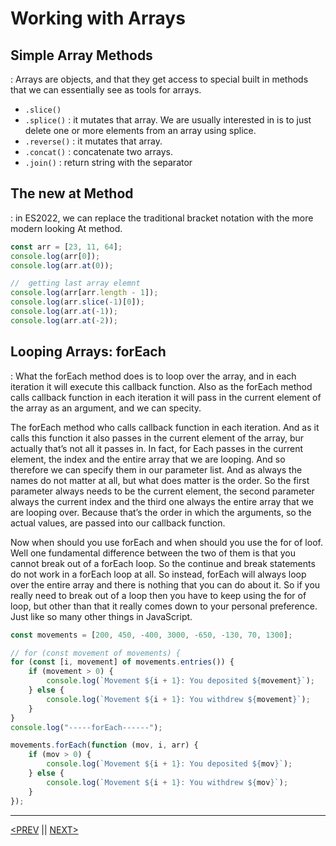 # Working with Arrays

## Simple Array Methods

: Arrays are objects, and that they get access to special built in methods that we can essentially see as tools for arrays.

-   `.slice()`
-   `.splice()` : it mutates that array. We are usually interested in is to just delete one or more elements from an array using splice.
-   `.reverse()` : it mutates that array.
-   `.concat()` : concatenate two arrays.
-   `.join()` : return string with the separator

## The new at Method

: in ES2022, we can replace the traditional bracket notation with the more modern looking At method.

```jsx
const arr = [23, 11, 64];
console.log(arr[0]);
console.log(arr.at(0));

//  getting last array elemnt
console.log(arr[arr.length - 1]);
console.log(arr.slice(-1)[0]);
console.log(arr.at(-1));
console.log(arr.at(-2));
```

## Looping Arrays: forEach

: What the forEach method does is to loop over the array, and in each iteration it will execute this callback function. Also as the forEach method calls callback function in each iteration it will pass in the current element of the array as an argument, and we can specity.

The forEach method who calls callback function in each iteration. And as it calls this function it also passes in the current element of the array, bur actually that’s not all it passes in. In fact, for Each passes in the current element, the index and the entire array that we are looping. And so therefore we can specify them in our parameter list. And as always the names do not matter at all, but what does matter is the order. So the first parameter always needs to be the current element, the second parameter always the current index and the third one always the entire array that we are looping over. Because that’s the order in which the arguments, so the actual values, are passed into our callback function.

Now when should you use forEach and when should you use the for of loof. Well one fundamental difference between the two of them is that you cannot break out of a forEach loop. So the continue and break statements do not work in a forEach loop at all. So instead, forEach will always loop over the entire array and there is nothing that you can do about it. So if you really need to break out of a loop then you have to keep using the for of loop, but other than that it really comes down to your personal preference. Just like so many other things in JavaScript.

```jsx
const movements = [200, 450, -400, 3000, -650, -130, 70, 1300];

// for (const movement of movements) {
for (const [i, movement] of movements.entries()) {
	if (movement > 0) {
		console.log(`Movement ${i + 1}: You deposited ${movement}`);
	} else {
		console.log(`Movement ${i + 1}: You withdrew ${movement}`);
	}
}
console.log("-----forEach------");

movements.forEach(function (mov, i, arr) {
	if (mov > 0) {
		console.log(`Movement ${i + 1}: You deposited ${mov}`);
	} else {
		console.log(`Movement ${i + 1}: You withdrew ${mov}`);
	}
});
```

---

[<PREV](./cjs220926.md) || [NEXT>](./cjs220927.md)
